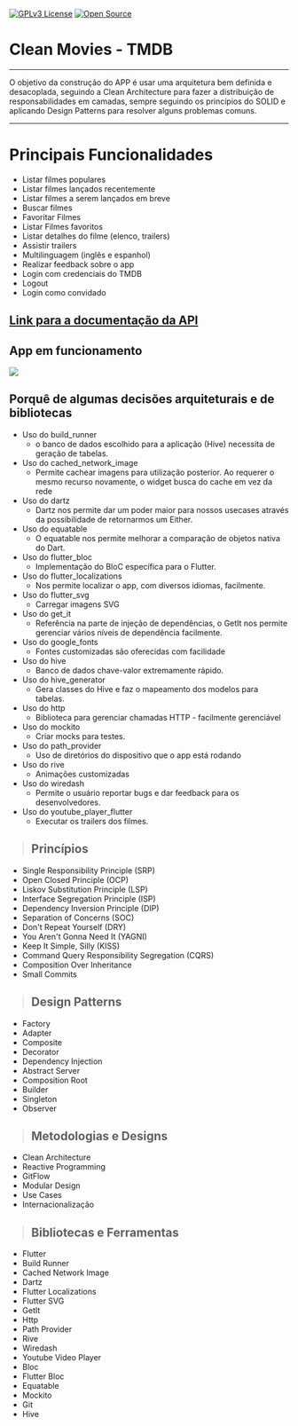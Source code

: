 [![GPLv3 License](https://img.shields.io/badge/License-GPL%20v3-yellow.svg)](https://opensource.org/licenses/)
[![Open Source](https://badges.frapsoft.com/os/v1/open-source.svg?v=103)](https://opensource.org/)

# **Clean Movies - TMDB**

---

O objetivo da construção do APP é usar uma arquitetura bem definida e desacoplada, seguindo a Clean Architecture para fazer a distribuição de responsabilidades em camadas, sempre seguindo os princípios do SOLID e aplicando Design Patterns para resolver alguns problemas comuns.

---

# **Principais Funcionalidades**

- Listar filmes populares
- Listar filmes lançados recentemente
- Listar filmes a serem lançados em breve
- Buscar filmes
- Favoritar Filmes
- Listar Filmes favoritos
- Listar detalhes do filme (elenco, trailers)
- Assistir trailers
- Multilinguagem (inglês e espanhol)
- Realizar feedback sobre o app
- Login com credenciais do TMDB
- Logout
- Login como convidado

## [**Link para a documentação da API**](https://developers.themoviedb.org/3)

## **App em funcionamento**

![](screens/cleanmovie.gif)

## Porquê de algumas decisões arquiteturais e de bibliotecas

- Uso do build_runner
  - o banco de dados escolhido para a aplicação (Hive) necessita de geração de tabelas.
- Uso do cached_network_image
  - Permite cachear imagens para utilização posterior. Ao requerer o mesmo recurso novamente, o widget busca do cache em vez da rede
- Uso do dartz
  - Dartz nos permite dar um poder maior para nossos usecases através da possibilidade de retornarmos um Either.
- Uso do equatable
  - O equatable nos permite melhorar a comparação de objetos nativa do Dart.
- Uso do flutter_bloc
  - Implementação do BloC específica para o Flutter.
- Uso do flutter_localizations
  - Nos permite localizar o app, com diversos idiomas, facilmente.
- Uso do flutter_svg
  - Carregar imagens SVG
- Uso do get_it
  - Referência na parte de injeção de dependências, o GetIt nos permite gerenciar vários níveis de dependência facilmente.
- Uso do google_fonts
  - Fontes customizadas são oferecidas com facilidade
- Uso do hive
  - Banco de dados chave-valor extremamente rápido.
- Uso do hive_generator
  - Gera classes do Hive e faz o mapeamento dos modelos para tabelas.
- Uso do http
  - Biblioteca para gerenciar chamadas HTTP - facilmente gerenciável
- Uso do mockito
  - Criar mocks para testes.
- Uso do path_provider
  - Uso de diretórios do dispositivo que o app está rodando
- Uso do rive
  - Animações customizadas
- Uso do wiredash
  - Permite o usuário reportar bugs e dar feedback para os desenvolvedores.
- Uso do youtube_player_flutter
  - Executar os trailers dos filmes.

> ## Princípios

- Single Responsibility Principle (SRP)
- Open Closed Principle (OCP)
- Liskov Substitution Principle (LSP)
- Interface Segregation Principle (ISP)
- Dependency Inversion Principle (DIP)
- Separation of Concerns (SOC)
- Don't Repeat Yourself (DRY)
- You Aren't Gonna Need It (YAGNI)
- Keep It Simple, Silly (KISS)
- Command Query Responsibility Segregation (CQRS)
- Composition Over Inheritance
- Small Commits

> ## Design Patterns

- Factory
- Adapter
- Composite
- Decorator
- Dependency Injection
- Abstract Server
- Composition Root
- Builder
- Singleton
- Observer

> ## Metodologias e Designs

- Clean Architecture
- Reactive Programming
- GitFlow
- Modular Design
- Use Cases
- Internacionalização

> ## Bibliotecas e Ferramentas

- Flutter
- Build Runner
- Cached Network Image
- Dartz
- Flutter Localizations
- Flutter SVG
- GetIt
- Http
- Path Provider
- Rive
- Wiredash
- Youtube Video Player
- Bloc
- Flutter Bloc
- Equatable
- Mockito
- Git
- Hive
